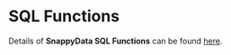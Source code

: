 # SQL Functions 


Details of **SnappyData SQL Functions** can be found [here](http://tibcosoftware.github.io/snappydata/sql_functions).